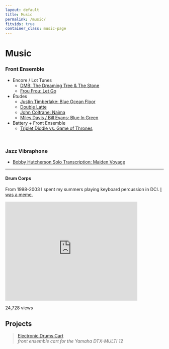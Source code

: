 ```yaml
---
layout: default
title: Music
permalink: /music/
fitvids: true
container_class: music-page
---
```

# Music

### Front Ensemble

* Encore / Lot Tunes
    * [DMB: The Dreaming Tree & The&nbsp;Stone](../dave-matthews-glassmen/)
    * [Frou Frou: Let Go](../let-go/)
* Études
    * [Justin Timberlake: Blue Ocean Floor](../blue-ocean-floor/)
    * [Double Latte](../double-latte/)
    * [John Coltrane: Naima](../naima/)
    * [Miles Davis / Bill Evans: Blue In Green](../blue-in-green/)
* Battery + Front Ensemble
    * [Triplet Diddle vs. Game of Thrones](../triplet-diddle-game-of-thrones/)

<br>

### Jazz Vibraphone

* [Bobby Hutcherson Solo Transcription: Maiden&nbsp;Voyage](../bobby-hutcherson-maiden-voyage/)

<hr>

#### Drum Corps
From 1998-2003 I spent my summers playing keyboard percussion in DCI.
[I was a meme.](http://www.quickmeme.com/Extremely-Photogenic-Marimba-Guy/)

<iframe width="420" height="315" src="https://www.youtube.com/embed/Xxxcd7uTD3I?rel=0"
        frameborder="0" allowfullscreen>
</iframe>
<p id="yt-views">24,728 views</p>

## Projects
> [Electronic Drums Cart](../electronic-drums-cart/)
<br>_front ensemble cart for the Yamaha DTX-MULTI 12_
